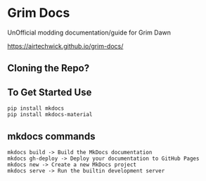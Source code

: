 # Grim Docs

UnOfficial modding documentation/guide for Grim Dawn

https://airtechwick.github.io/grim-docs/

## Cloning the Repo?
## To Get Started Use 
```
pip install mkdocs
pip install mkdocs-material
```

## mkdocs commands
```
mkdocs build -> Build the MkDocs documentation
mkdocs gh-deploy -> Deploy your documentation to GitHub Pages
mkdocs new -> Create a new MkDocs project
mkdocs serve -> Run the builtin development server
```